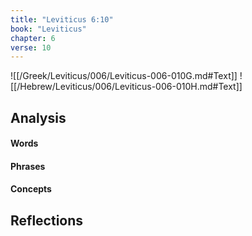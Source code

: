 ```yaml
---
title: "Leviticus 6:10"
book: "Leviticus"
chapter: 6
verse: 10
---
```

![[/Greek/Leviticus/006/Leviticus-006-010G.md#Text]]
![[/Hebrew/Leviticus/006/Leviticus-006-010H.md#Text]]

## Analysis

#### Words

#### Phrases

#### Concepts

## Reflections
